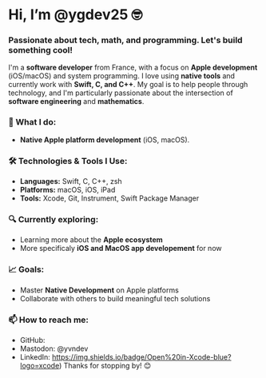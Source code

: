 # Hi, I’m @ygdev25 🤓

### Passionate about tech, math, and programming. Let's build something cool!

I'm a **software developer** from France, with a focus on **Apple development** (iOS/macOS) and system programming. I love using **native tools** and currently work with **Swift, C, and C++**. My goal is to help people through technology, and I'm particularly passionate about the intersection of **software engineering** and **mathematics**.

### 💼 What I do:
- **Native Apple platform development** (iOS, macOS). 
  
### 🛠 Technologies & Tools I Use:
- **Languages:** Swift, C, C++, zsh
- **Platforms:** macOS, iOS, iPad
- **Tools:** Xcode, Git, Instrument, Swift Package Manager 

### 🔍 Currently exploring:
- Learning more about the **Apple ecosystem**
- More specificaly **iOS and MacOS app developement** for now

### 📈 Goals:
- Master **Native Development** on Apple platforms
- Collaborate with others to build meaningful tech solutions

### 📫 How to reach me:
- GitHub:
- Mastodon: @yvndev
- LinkedIn:
https://img.shields.io/badge/Open%20in-Xcode-blue?logo=xcode)
Thanks for stopping by! 😊
